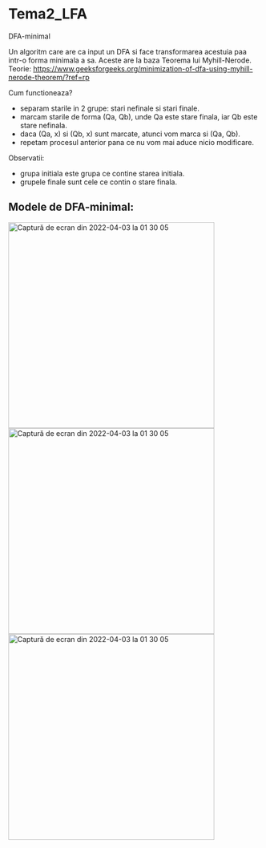 # Tema2_LFA
DFA-minimal

Un algoritm care are ca input un DFA si face transformarea acestuia paa intr-o forma minimala a sa. Aceste are la baza Teorema lui Myhill-Nerode.
Teorie: https://www.geeksforgeeks.org/minimization-of-dfa-using-myhill-nerode-theorem/?ref=rp

Cum functioneaza?
  - separam starile in 2 grupe: stari nefinale si stari finale.
  - marcam starile de forma (Qa, Qb), unde Qa este stare finala, iar Qb este stare nefinala.
  - daca (Qa, x) si (Qb, x) sunt marcate, atunci vom marca si (Qa, Qb).
  - repetam procesul anterior pana ce nu vom mai aduce nicio modificare.

Observatii:
  - grupa initiala este grupa ce contine starea initiala.
  - grupele finale sunt cele ce contin o stare finala.
  
  ## Modele de DFA-minimal:
 
<img width="411" alt="Captură de ecran din 2022-04-03 la 01 30 05" src="https://user-images.githubusercontent.com/94484148/161403398-d8045259-f6b6-4e27-b25c-5086535d049a.png">

<img width="411" alt="Captură de ecran din 2022-04-03 la 01 30 05" src="https://user-images.githubusercontent.com/94484148/170029838-0e3c4876-f7f2-45b1-9d02-3193bbceebce.jpg">

<img width="411" alt="Captură de ecran din 2022-04-03 la 01 30 05" src="https://user-images.githubusercontent.com/94484148/170029889-5e3a4fe2-9984-4105-889b-a2386b443eb8.jpg">

